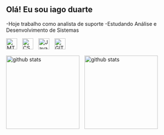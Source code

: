 ## Olá! Eu sou iago duarte

-Hoje trabalho como analista de suporte
-Estudando Análise e Desenvolvimento de Sistemas 


<img 
    aling="left"
    alt="MTML"
    title="HTML"
    width="30px"
    style="padding-right: 10px;"
  src="https://cdn.jsdelivr.net/gh/devicons/devicon@latest/icons/html5/html5-original.svg" />
<img 
    aling="left"
    alt="CSS"
    title="CSS"
    width="30px"
    style="padding-right: 10px;"
  src="https://cdn.jsdelivr.net/gh/devicons/devicon@latest/icons/css3/css3-original.svg"/>
 <img 
    aling="left"
    alt="JavaScript"
    title="JavaScript"
    width="30px"
    style="padding-right: 10px;"
  src="https://cdn.jsdelivr.net/gh/devicons/devicon@latest/icons/javascript/javascript-original.svg"/>
   <img 
    aling="left"
    alt="GIT"
    title="GIT"
    width="30px"
    style="padding-right: 10px;"
  src="https://cdn.jsdelivr.net/gh/devicons/devicon@latest/icons/git/git-original.svg"/>
   
          
   <img   
       aling="left"
       alt="github stats"
       height="200"
       style="padding-right: 10px;"
       src="https://github-readme-stats.vercel.app/api?username=iago-duarte99&show_icons=true&theme=transparent&locale=pt-br"
    />
<img   
       aling="left"
       alt="github stats"
       height="200"
       style="padding-right: 10px;"
       src="https://github-readme-stats.vercel.app/api/top-langs/?username=iago-duarte99&theme=transparent&layout-compact&custom_title=tecnologias&langs_count=9"/>
    
          
          
          
